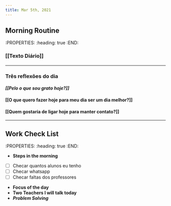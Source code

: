 ```yaml
---
title: Mar 5th, 2021
---
```


## **Morning Routine**
:PROPERTIES:
:heading: true
:END:
### **[[Texto Diário]]**
#### 
---
### **Três reflexões do dia**
#### _**[[Pelo o que sou grato hoje?]]**_
#### [[O que quero fazer hoje para meu dia ser um dia melhor?]]
#### [[Quem gostaria de ligar hoje para manter contato?]]
---
## Work Check List
:PROPERTIES:
:heading: true
:END:
- **Steps in the morning**
- [ ] Checar quantos alunos eu tenho
- [ ] Checar whatsapp
- [ ] Checar faltas dos professores
- **Focus of the day**
- **Two Teachers I will talk today**
- ***Problem Solving***
